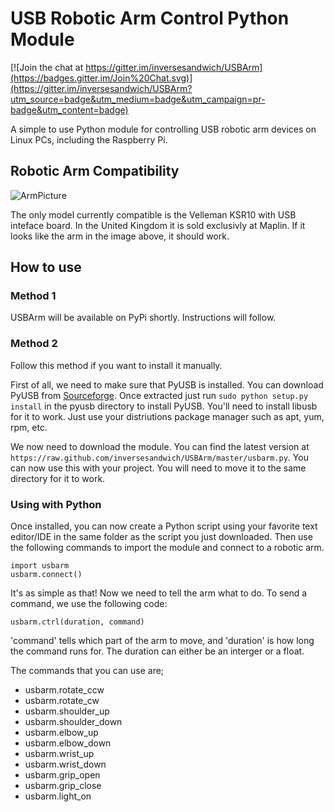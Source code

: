 USB Robotic Arm Control Python Module
===============================================

[![Join the chat at https://gitter.im/inversesandwich/USBArm](https://badges.gitter.im/Join%20Chat.svg)](https://gitter.im/inversesandwich/USBArm?utm_source=badge&utm_medium=badge&utm_campaign=pr-badge&utm_content=badge)

A simple to use Python module for controlling USB robotic arm devices on Linux PCs, including the Raspberry Pi.

Robotic Arm Compatibility
-------------------------
![ArmPicture](http://img211.imageshack.us/img211/7640/a37jnhighres.jpg)

The only model currently compatible is the Velleman KSR10 with USB inteface board. In the United Kingdom it is sold exclusivly at Maplin. If it looks like the arm in the image above, it should work.

How to use
----------

### Method 1

USBArm will be available on PyPi shortly. Instructions will follow.

### Method 2

Follow this method if you want to install it manually.

First of all, we need to make sure that PyUSB is installed. You can download PyUSB from [Sourceforge](http://sourceforge.net/projects/pyusb/files/latest/download?source=directory). Once extracted just run `sudo python setup.py install` in the pyusb directory to install PyUSB. You'll need to install libusb for it to work. Just use your distriutions package manager such as apt, yum, rpm, etc.

We now need to download the module. You can find the latest version at `https://raw.github.com/inversesandwich/USBArm/master/usbarm.py`. You can now use this with your project. You will need to move it to the same directory for it to work.

### Using with Python

Once installed, you can now create a Python script using your favorite text editor/IDE in the same folder as the script you just downloaded. Then use the following commands to import the module and connect to a robotic arm.
    
    import usbarm
    usbarm.connect()
    
It's as simple as that! Now we need to tell the arm what to do. To send a command, we use the following code:

    usbarm.ctrl(duration, command)
    
'command' tells which part of the arm to move, and 'duration' is how long the command runs for. The duration can either be an interger or a float.

The commands that you can use are;
* usbarm.rotate_ccw
* usbarm.rotate_cw
* usbarm.shoulder_up
* usbarm.shoulder_down
* usbarm.elbow_up
* usbarm.elbow_down
* usbarm.wrist_up
* usbarm.wrist_down
* usbarm.grip_open
* usbarm.grip_close
* usbarm.light_on

